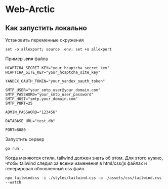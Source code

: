 # Web-Arctic

## Как запустить локально

Установить переменные окружения

```shel
set -o allexport; source .env; set +o allexport 
```

Пример **.env** файла
```shel
HCAPTCHA_SECRET_KEY="your_hcaptcha_secret_key"
HCAPTCHA_SITE_KEY="your_hcaptcha_site_key"

YANDEX_OAUTH_TOKEN="your_yandex_oauth_token"

SMTP_USER="your_smtp_user@your_domain.com"
SMTP_PASSWORD="your_smtp_user_password"
SMTP_HOST="smtp.your_domain.com"
SMTP_PORT=25

ADMIN_PASSWORD="123456"

DATABASE_URL="test.db"

PORT=8080
````

Запустить сервер
```shell
go run .
```

Когда меняются стили, tailwind должен знать об этом. 
Для этого нужно, чтобы tailwind следил за всеми изменения в html/css/js файлах и генерировал обновленный css файл.
```shell
npx tailwindcss -i ./styles/tailwind.css -o ./assets/css/tailwind.css --watch
```